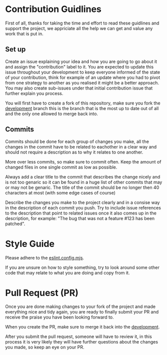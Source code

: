 # Contribution Guidlines

First of all, thanks for taking the time and effort to read these guidlines and support the project, we appriciate all the help we can get and value any work that is put in.


## Set up

Create an issue explaining your idea and how you are going to go about it and assign the "contribution" label to it.
You are expected to update this issue throughout your development to keep everyone informed of the state of your contribution,
think for example of an update where you had to pivot from one strategy to another as you realised it might be a better approach.
You may also create sub-issues under that initial contribution issue that further explain you process.

You will first have to create a fork of this repository,
make sure you fork the [development](https://github.com/CTN-Originals/CTN_DiscordTS-Template/tree/development) branch this is the branch that is the most up to date out of all and the only one allowed to merge back into.


## Commits

Commits should be done for each group of changes you make, 
all the changes in the commit have to be related to eachother in a clear way and should not require a description as to why it relates to one another.

More over less commits, so make sure to commit often.
Keep the amount of changed files in one single commit as low as possible.

Always add a clear title to the commit that describes the change nicely and is not too genaric so it can be found in a huge list of other commits that may or may not be genaric.
The title of the commit should be no longer then 40 characters at most (with some edge cases of course)

Describe the changes you make to the project clearly and in a consise way in the description of each commit you push.
Try to include issue references to the description that point to related issues once it also comes up in the description, for example: "The bug that was not a feature #123 has been patched".


# Style Guide

Please adhere to the [eslint.config.mjs](https://github.com/CTN-Originals/CTN_DiscordTS-Template/blob/development/eslint.config.mjs).

If you are unsure on how to style something, try to look around some other code that may relate to what you are doing and copy from it.


# Pull Request (PR)

Once you are done making changes to your fork of the project and made everything nice and tidy again, you are ready to finally submit your PR and receive the praise you have been looking forward to.

When you create the PR, make sure to merge it back into the [development](https://github.com/CTN-Originals/CTN_DiscordTS-Template/tree/development).

After you submit the pull request, someone will have to review it, in this process it is very likely they will have further questions about the changes you made, so keep an eye on your PR.